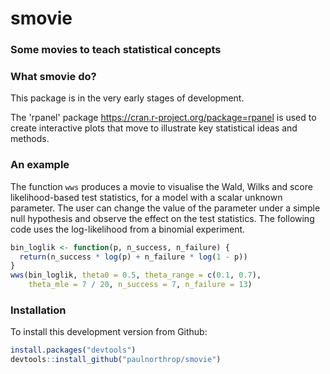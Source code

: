 
<!-- README.md is generated from README.Rmd. Please edit that file -->
smovie
======

### Some movies to teach statistical concepts

### What smovie do?

This package is in the very early stages of development.

The 'rpanel' package <https://cran.r-project.org/package=rpanel> is used to create interactive plots that move to illustrate key statistical ideas and methods.

### An example

The function `wws` produces a movie to visualise the Wald, Wilks and score likelihood-based test statistics, for a model with a scalar unknown parameter. The user can change the value of the parameter under a simple null hypothesis and observe the effect on the test statistics. The following code uses the log-likelihood from a binomial experiment.

``` r
bin_loglik <- function(p, n_success, n_failure) {
  return(n_success * log(p) + n_failure * log(1 - p))
}
wws(bin_loglik, theta0 = 0.5, theta_range = c(0.1, 0.7),
    theta_mle = 7 / 20, n_success = 7, n_failure = 13)
```

### Installation

To install this development version from Github:

``` r
install.packages("devtools")
devtools::install_github("paulnorthrop/smovie")
```
